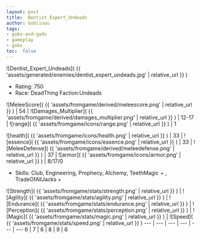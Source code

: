 ```yaml
---
layout: post
title:  Dentist_Expert_Undeads
author: Goblinou
tags:
- gobs-and-gods
- gameplay
- gobs
toc:  false
---
```


![Dentist_Expert_Undeads]( {{ 'assets/generated/enemies/dentist_expert_undeads.jpg' | relative_url }} )
- Rating: 750
- Race: DeadThing  Faction:Undeads

![MeleeScore]( {{ 'assets/fromgame/derived/meleescore.png' | relative_url }} ) | 54 | ![Damages_Multiplier]( {{ 'assets/fromgame/derived/damages_multiplier.png' | relative_url }} ) | 12-17 | ![range]( {{ 'assets/fromgame/icons/range.png' | relative_url }} ) | 1


![health]( {{ 'assets/fromgame/icons/health.png' | relative_url }} ) | 33 | ![essence]( {{ 'assets/fromgame/icons/essence.png' | relative_url }} ) | 33 | ![MeleeDefense]( {{ 'assets/fromgame/derived/meleedefense.png' | relative_url }} ) | 37 | ![armor]( {{ 'assets/fromgame/icons/armor.png' | relative_url }} ) | 8/17/0

* Skills: Club, Engineering, Prophecy, Alchemy, TeethMagic + , TradeOfAllJacks + 

![Strength]( {{ 'assets/fromgame/stats/strength.png' | relative_url }} ) | ![Agility]( {{ 'assets/fromgame/stats/agility.png' | relative_url }} ) | ![Endurance]( {{ 'assets/fromgame/stats/endurance.png' | relative_url }} ) | ![Perception]( {{ 'assets/fromgame/stats/perception.png' | relative_url }} ) | ![Magic]( {{ 'assets/fromgame/stats/magic.png' | relative_url }} ) | ![Speed]( {{ 'assets/fromgame/stats/speed.png' | relative_url }} )
--- | --- | --- | --- | --- | ---
6 | 7 | 6 | 8 | 9 | 6
